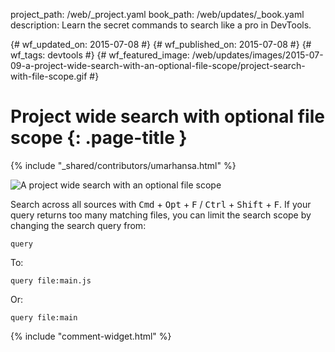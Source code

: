 project_path: /web/_project.yaml
book_path: /web/updates/_book.yaml
description: Learn the secret commands to search like a pro in DevTools.

{# wf_updated_on: 2015-07-08 #}
{# wf_published_on: 2015-07-08 #}
{# wf_tags: devtools #}
{# wf_featured_image: /web/updates/images/2015-07-09-a-project-wide-search-with-an-optional-file-scope/project-search-with-file-scope.gif #}

# Project wide search with optional file scope {: .page-title }

{% include "_shared/contributors/umarhansa.html" %}


<img src="/web/updates/images/2015-07-09-a-project-wide-search-with-an-optional-file-scope/project-search-with-file-scope.gif" alt="A project wide search with an optional file scope">

Search across all sources with <kbd class="kbd">Cmd</kbd> + <kbd class="kbd">Opt</kbd> + <kbd class="kbd">F</kbd> / <kbd class="kbd">Ctrl</kbd> + <kbd class="kbd">Shift</kbd> + <kbd class="kbd">F</kbd>. If your query returns too many matching files, you can limit the search scope by changing the search query from:

<pre><code>query</code></pre>

To:

<pre><code>query file:main.js</code></pre>

Or:

<pre><code>query file:main</code></pre>


{% include "comment-widget.html" %}
